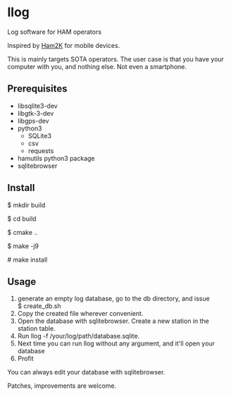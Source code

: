 # llog
Log software for HAM operators

Inspired by [Ham2K](https://play.google.com/store/apps/details?id=com.ham2k.polo.beta&hl=en-US) for mobile devices.

This is mainly targets SOTA operators. The user case is that you have
your computer with you, and nothing else. Not even a smartphone.

## Prerequisites

* libsqlite3-dev
* libgtk-3-dev
* libgps-dev
* python3
    - SQLite3
    - csv
    - requests
* hamutils python3 package
* sqlitebrowser

## Install

\$ mkdir build

\$ cd build

\$ cmake ..

\$ make -j9

\# make install

## Usage

1. generate an empty log database, go to the db directory, and issue \
    \$ create_db.sh
2. Copy the created file wherever convenient.
3. Open the database with sqlitebrowser. Create a new station in the station table.
4. Run llog -f /your/log/path/database.sqlite.
5. Next time you can run llog without any argument, and it'll open your database
6. Profit

You can always edit your database with sqlitebrowser.

Patches, improvements are welcome.
